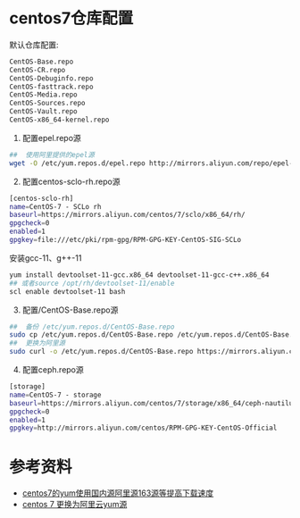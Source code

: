 # centos7仓库配置
默认仓库配置:
```bash
CentOS-Base.repo
CentOS-CR.repo
CentOS-Debuginfo.repo
CentOS-fasttrack.repo
CentOS-Media.repo
CentOS-Sources.repo
CentOS-Vault.repo
CentOS-x86_64-kernel.repo
```

1. 配置epel.repo源
```bash
##  使用阿里提供的epel源
wget -O /etc/yum.repos.d/epel.repo http://mirrors.aliyun.com/repo/epel-7.repo
```

2. 配置centos-sclo-rh.repo源
```bash
[centos-sclo-rh]
name=CentOS-7 - SCLo rh
baseurl=https://mirrors.aliyun.com/centos/7/sclo/x86_64/rh/
gpgcheck=0
enabled=1
gpgkey=file:///etc/pki/rpm-gpg/RPM-GPG-KEY-CentOS-SIG-SCLo
```
安装gcc-11、g++-11
```bash
yum install devtoolset-11-gcc.x86_64 devtoolset-11-gcc-c++.x86_64
## 或者source /opt/rh/devtoolset-11/enable
scl enable devtoolset-11 bash
```

3. 配置/CentOS-Base.repo源
```bash
##  备份 /etc/yum.repos.d/CentOS-Base.repo
sudo cp /etc/yum.repos.d/CentOS-Base.repo /etc/yum.repos.d/CentOS-Base.repo.backup
##  更换为阿里源
sudo curl -o /etc/yum.repos.d/CentOS-Base.repo https://mirrors.aliyun.com/repo/Centos-7.repo
```

4. 配置ceph.repo源
```bash
[storage]
name=CentOS-7 - storage
baseurl=https://mirrors.aliyun.com/centos/7/storage/x86_64/ceph-nautilus
gpgcheck=0
enabled=1
gpgkey=http://mirrors.aliyun.com/centos/RPM-GPG-KEY-CentOS-Official
```

# 参考资料
 - [centos7的yum使用国内源阿里源163源等提高下载速度](https://juejin.cn/post/7137022034889932808)
 - [centos 7 更换为阿里云yum源](https://www.cnblogs.com/riverhan/articles/18298541)